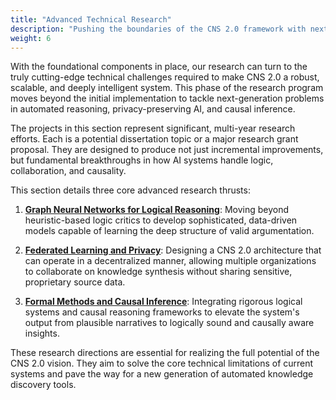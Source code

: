 ```yaml
---
title: "Advanced Technical Research"
description: "Pushing the boundaries of the CNS 2.0 framework with next-generation models for reasoning, privacy, and inference."
weight: 6
---
```


With the foundational components in place, our research can turn to the truly cutting-edge technical challenges required to make CNS 2.0 a robust, scalable, and deeply intelligent system. This phase of the research program moves beyond the initial implementation to tackle next-generation problems in automated reasoning, privacy-preserving AI, and causal inference.

The projects in this section represent significant, multi-year research efforts. Each is a potential dissertation topic or a major research grant proposal. They are designed to produce not just incremental improvements, but fundamental breakthroughs in how AI systems handle logic, collaboration, and causality.

This section details three core advanced research thrusts:

1.  **[Graph Neural Networks for Logical Reasoning](./1-gnn-for-logical-reasoning/)**: Moving beyond heuristic-based logic critics to develop sophisticated, data-driven models capable of learning the deep structure of valid argumentation.

2.  **[Federated Learning and Privacy](./2-federated-learning-and-privacy/)**: Designing a CNS 2.0 architecture that can operate in a decentralized manner, allowing multiple organizations to collaborate on knowledge synthesis without sharing sensitive, proprietary source data.

3.  **[Formal Methods and Causal Inference](./3-formal-methods-and-causal-inference/)**: Integrating rigorous logical systems and causal reasoning frameworks to elevate the system's output from plausible narratives to logically sound and causally aware insights.

These research directions are essential for realizing the full potential of the CNS 2.0 vision. They aim to solve the core technical limitations of current systems and pave the way for a new generation of automated knowledge discovery tools.
